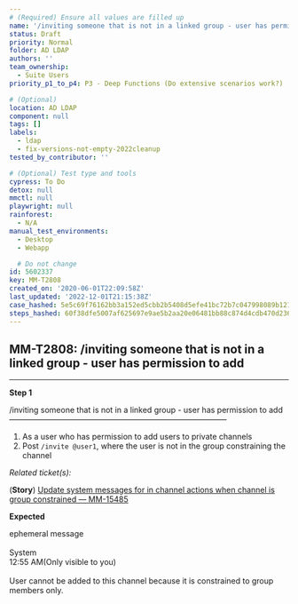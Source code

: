 ```yaml
---
# (Required) Ensure all values are filled up
name: '/inviting someone that is not in a linked group - user has permission to add'
status: Draft
priority: Normal
folder: AD LDAP
authors: ''
team_ownership:
  - Suite Users
priority_p1_to_p4: P3 - Deep Functions (Do extensive scenarios work?)

# (Optional)
location: AD LDAP
component: null
tags: []
labels:
  - ldap
  - fix-versions-not-empty-2022cleanup
tested_by_contributor: ''

# (Optional) Test type and tools
cypress: To Do
detox: null
mmctl: null
playwright: null
rainforest:
  - N/A
manual_test_environments:
  - Desktop
  - Webapp

  # Do not change
id: 5602337
key: MM-T2808
created_on: '2020-06-01T22:09:58Z'
last_updated: '2022-12-01T21:15:38Z'
case_hashed: 5e5c69f76162bb3a152ed5cbb2b5408d5efe41bc72b7c047998089b121921e98ae5fed7cbae8d2caeda64ae1a65f29b9
steps_hashed: 60f38dfe5007af625697e9ae5b2aa20e06481bb88c874d4cdb470d23655d09fe3ecdf9b971cdd093a4d730fbd90cfb20
---
```


<!-- (Auto-generated) Based on frontmatter's "key" and "name" -->

## MM-T2808: /inviting someone that is not in a linked group - user has permission to add

---

**Step 1**

/inviting someone that is not in a linked group - user has permission to add\
————————————————————————————

1. As a user who has permission to add users to private channels
2. Post `/invite @user1`, where the user is not in the group constraining the channel

_Related ticket(s):_

(**Story**) [Update system messages for in channel actions when channel is group constrained — MM-15485](https://mattermost.atlassian.net/browse/MM-15485)

**Expected**

ephemeral message\
\
System\
12:55 AM(Only visible to you)\
\
User cannot be added to this channel because it is constrained to group members only.
